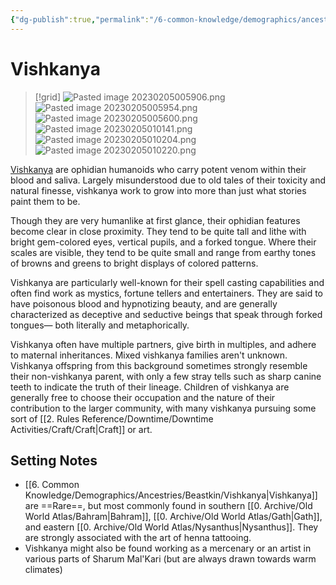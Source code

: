 ```yaml
---
{"dg-publish":true,"permalink":"/6-common-knowledge/demographics/ancestries/beastkin/vishkanya/","noteIcon":""}
---
```


# Vishkanya

>[!grid]
![Pasted image 20230205005906.png](/img/user/x.%20Assets/Attachments/Pasted%20image%2020230205005906.png)
![Pasted image 20230205005954.png](/img/user/x.%20Assets/Attachments/Pasted%20image%2020230205005954.png)
![Pasted image 20230205005600.png](/img/user/x.%20Assets/Attachments/Pasted%20image%2020230205005600.png)
![Pasted image 20230205010141.png](/img/user/x.%20Assets/Attachments/Pasted%20image%2020230205010141.png)
![Pasted image 20230205010204.png](/img/user/x.%20Assets/Attachments/Pasted%20image%2020230205010204.png)
![Pasted image 20230205010220.png](/img/user/x.%20Assets/Attachments/Pasted%20image%2020230205010220.png)

[Vishkanya](https://2e.aonprd.com/Ancestries.aspx?ID=56) are ophidian humanoids who carry potent venom within their blood and saliva. Largely misunderstood due to old tales of their toxicity and natural finesse, vishkanya work to grow into more than just what stories paint them to be. 

Though they are very humanlike at first glance, their ophidian features become clear in close proximity. They tend to be quite tall and lithe with bright gem-colored eyes, vertical pupils, and a forked tongue. Where their scales are visible, they tend to be quite small and range from earthy tones of browns and greens to bright displays of colored patterns. 

Vishkanya are particularly well-known for their spell casting capabilities and often find work as mystics, fortune tellers and entertainers. They are said to have poisonous blood and hypnotizing beauty, and are generally characterized as deceptive and seductive beings that speak through forked tongues— both literally and metaphorically.

Vishkanya often have multiple partners, give birth in multiples, and adhere to maternal inheritances. Mixed vishkanya families aren't unknown. Vishkanya offspring from this background sometimes strongly resemble their non-vishkanya parent, with only a few stray tells such as sharp canine teeth to indicate the truth of their lineage. Children of vishkanya are generally free to choose their occupation and the nature of their contribution to the larger community, with many vishkanya pursuing some sort of [[2. Rules Reference/Downtime/Downtime Activities/Craft/Craft\|Craft]] or art. 

## Setting Notes

- [[6. Common Knowledge/Demographics/Ancestries/Beastkin/Vishkanya\|Vishkanya]] are ==Rare==, but most commonly found in southern [[0. Archive/Old World Atlas/Bahram\|Bahram]], [[0. Archive/Old World Atlas/Gath\|Gath]], and eastern [[0. Archive/Old World Atlas/Nysanthus\|Nysanthus]]. They are strongly associated with the art of henna tattooing.
- Vishkanya might also be found working as a mercenary or an artist in various parts of Sharum Mal'Kari (but are always drawn towards warm climates)

